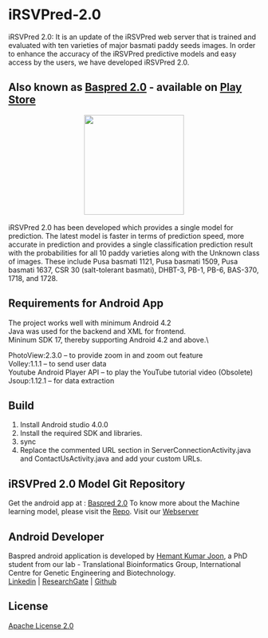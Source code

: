 # iRSVPred-2.0
iRSVPred 2.0: It is an update of the iRSVPred web server that is trained and evaluated with ten varieties of major basmati paddy seeds images. In order to enhance the accuracy of the iRSVPred predictive models and easy access by the users, we have developed iRSVPred 2.0.

## Also known as [Baspred 2.0]((____)) - available on [Play Store](____)

<div align="center">
  <img src="https://apexbtic.icgeb.res.in/rice/ss_1.jpeg" height="200px">
</div>

<br>
iRSVPred 2.0 has been developed which provides a single model for prediction. The latest model is faster in terms of prediction speed, more accurate in prediction and provides a single classification prediction result with the probabilities for all 10 paddy varieties along with the Unknown class of images. These include Pusa basmati 1121, Pusa basmati 1509, Pusa basmati 1637, CSR 30 (salt-tolerant basmati), DHBT-3, PB-1, PB-6, BAS-370, 1718, and 1728.

## Requirements for Android App

The project works well with minimum Android 4.2 \
Java was used for the backend and XML for frontend.\
Mininum SDK 17, thereby supporting Android 4.2 and above.\

PhotoView:2.3.0 – to provide zoom in and zoom out feature\
Volley:1.1.1 – to send user data\
Youtube Android Player API – to play the YouTube tutorial video (Obsolete) \
Jsoup:1.12.1 – for data extraction

## Build
1. Install Android studio 4.0.0
2. Install the required SDK and libraries.
3. sync
4. Replace the commented URL section in ServerConnectionActivity.java and ContactUsActivity.java and add your custom URLs.

## iRSVPred 2.0 Model Git Repository  
Get the android app at : [Baspred 2.0](https://github.com/nimitiwari08/iRSVPred_2)
To know more about the Machine learning model, please visit the [Repo](https://github.com/nimitiwari08/iRSVPred_2).
Visit our [Webserver](https://bioinfo.icgeb.res.in/irsvpred_2/index.php)




## Android Developer
Baspred android application is developed by [Hemant Kumar Joon](https://github.com/hemantjoon), a PhD student from our lab - Translational Bioinformatics Group, International Centre for Genetic Engineering and Biotechnology.\
[Linkedin](https://www.linkedin.com/in/hemantjoon/) | [ResearchGate](https://www.researchgate.net/profile/Hemant-Joon) | [Github](https://github.com/hemantjoon)


## License

[Apache License 2.0](LICENSE)
